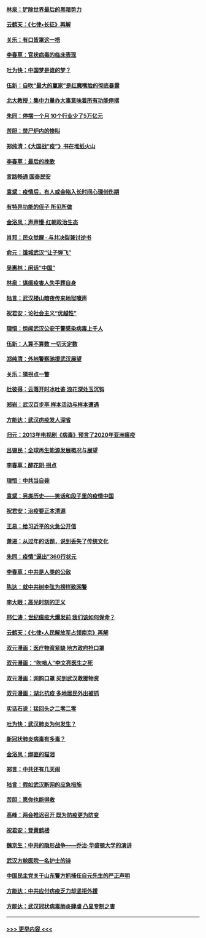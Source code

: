 #### [林泉：铲除世界最后的黑暗势力](../pages/nsc993/n11909320.md?t=03022131) 
#### [云鹤天：《七律▪长征》再解](../pages/nsc993/n11909327.md?t=03022131) 
#### [关乐：有口皆罩这一捂](../pages/nsc993/n11908393.md?t=03022131) 
#### [李春草：官状病毒的临床表现](../pages/nsc993/n11908339.md?t=03022131) 
#### [吐为快：中国梦是谁的梦？](../pages/nsc993/n11906564.md?t=03022131) 
#### [伍新：自吹“最大的赢家”是红魔嘴脸的彻底暴露](../pages/nsc993/n11906407.md?t=03022131) 
#### [北大教授：集中力量办大事意味着所有功能停摆](../pages/nsc993/n11904800.md?t=03022131) 
#### [朱同：停摆一个月 10个行业少了5万亿元](../pages/nsc993/n11904498.md?t=03022131) 
#### [苦胆：焚尸炉内的惨叫](../pages/nsc993/n11904479.md?t=03022131) 
#### [郑纯清：《大国战“疫”》书在堆纸火山](../pages/nsc993/n11904450.md?t=03022131) 
#### [李春草：最后的挽歌](../pages/nsc993/n11904441.md?t=03022131) 
#### [言路畅通 国泰民安](../pages/nsc993/n11904222.md?t=03022131) 
#### [袁斌：疫情后，有人或会陷入长时间心理创伤期](../pages/nsc993/n11901514.md?t=03022131) 
#### [有特异功能的侄子 所见所做](../pages/nsc993/n11901154.md?t=03022131) 
#### [金浴凤：声声慢‧红朝政治生态](../pages/nsc993/n11899553.md?t=03022131) 
#### [肖邦：民众觉醒 · 与共决裂兼讨逆书](../pages/nsc993/n11898435.md?t=03022131) 
#### [俞元：饿城武汉“让子弹飞”](../pages/nsc993/n11898344.md?t=03022131) 
#### [吴惠林：闲话“中国”](../pages/nsc993/n11898182.md?t=03022131) 
#### [林泉：谋瘟疫害人失手葬自身](../pages/nsc993/n11897892.md?t=03022131) 
#### [陆言：武汉楼山暗夜传来地狱嚎声](../pages/nsc993/n11897033.md?t=03022131) 
#### [祝君安：论社会主义“优越性”](../pages/nsc993/n11897005.md?t=03022131) 
#### [理悟：惊闻武汉公安干警感染病毒上千人](../pages/nsc993/n11896947.md?t=03022131) 
#### [伍新：人算不算数 一切天定数](../pages/nsc993/n11893372.md?t=03022131) 
#### [郑纯清：外地警察驰援武汉展望](../pages/nsc993/n11893115.md?t=03022131) 
#### [关乐：猜拐点一瞥](../pages/nsc993/n11893020.md?t=03022131) 
#### [杜彼得：云落开时冰吐鉴 浪花深处玉沉钩](../pages/nsc993/n11892107.md?t=03022131) 
#### [郑岩：武汉百步亭 样本活动与样本遭遇](../pages/nsc993/n11892310.md?t=03022131) 
#### [方能达：武汉疠疫发人深省](../pages/nsc993/n11891376.md?t=03022131) 
#### [归元：2013年电视剧《病毒》预言了2020年亚洲瘟疫](../pages/nsc993/n11891126.md?t=03022131) 
#### [吕锡民：全球再生能源发展概况与展望](../pages/nsc993/n11890613.md?t=03022131) 
#### [李春草：醉花阴·拐点](../pages/nsc993/n11890567.md?t=03022131) 
#### [理悟：中共当自毙](../pages/nsc993/n11890559.md?t=03022131) 
#### [袁斌：另类历史——笑话和段子里的疫情中国](../pages/nsc993/n11889243.md?t=03022131) 
#### [祝君安：治疫要正本清源](../pages/nsc993/n11889085.md?t=03022131) 
#### [王易：给习近平的火急公开信](../pages/nsc993/n11888225.md?t=03022131) 
#### [萧进：从过年的话题，说到丢失了传统文化](../pages/nsc993/n11887732.md?t=03022131) 
#### [朱同：疫情“逼出”360行状元](../pages/nsc993/n11887678.md?t=03022131) 
#### [李春草：中共是人类的公敌](../pages/nsc993/n11887656.md?t=03022131) 
#### [陈达：就中共树李弦为榜样致网警](../pages/nsc993/n11887625.md?t=03022131) 
#### [李大眼：高光时刻的正义](../pages/nsc993/n11887585.md?t=03022131) 
#### [邢仁涛：世纪瘟疫大爆发前 我们该如何保命？](../pages/nsc993/n11887535.md?t=03022131) 
#### [云鹤天：《七律▪人民解放军占领南京》再解](../pages/nsc993/n11887524.md?t=03022131) 
#### [双元漫画：医疗物资紧缺 地方政府抢口罩](../pages/nsc993/n11884744.md?t=03022131) 
#### [双元漫画：“吹哨人”李文亮医生之死](../pages/nsc993/n11884705.md?t=03022131) 
#### [双元漫画：网购口罩 买到武汉救援物资](../pages/nsc993/n11884670.md?t=03022131) 
#### [双元漫画：湖北抗疫 多地居民外出被抓](../pages/nsc993/n11884643.md?t=03022131) 
#### [实话石说：猛回头之二零二零](../pages/nsc993/n11883968.md?t=03022131) 
#### [吐为快：武汉肺炎为何发生？](../pages/nsc993/n11882180.md?t=03022131) 
#### [新冠状肺炎病毒有多毒？](../pages/nsc993/n11881790.md?t=03022131) 
#### [金浴凤：绑匪的猫泪](../pages/nsc993/n11880664.md?t=03022131) 
#### [郑言：中共还有几天闹](../pages/nsc993/n11880645.md?t=03022131) 
#### [陆言：假如武汉断网的应急措施](../pages/nsc993/n11880619.md?t=03022131) 
#### [苦胆：愿你也能得救](../pages/nsc993/n11880601.md?t=03022131) 
#### [高峰：两会推迟召开  既为防疫更为防变](../pages/nsc993/n11879977.md?t=03022131) 
#### [祝君安：登黄鹤楼](../pages/nsc993/n11880583.md?t=03022131) 
#### [魏京生：中共的隐形战争——乔治‧华盛顿大学的演讲](../pages/nsc993/n11879765.md?t=03022131) 
#### [武汉方舱医院一名护士的诗](../pages/nsc993/n11878480.md?t=03022131) 
#### [中国民主党关于山东警方抓捕任自元先生的严正声明](../pages/nsc993/n11877506.md?t=03022131) 
#### [方能达：中共应付疠疫乏力却坚拒外援](../pages/nsc993/n11877497.md?t=03022131) 
#### [方能达：武汉冠状病毒肺炎肆虐 凸显专制之害](../pages/nsc993/n11877475.md?t=03022131) 

----
#### [ >>> 更早内容 <<< ](../indexes/nsc993-earlier.md)
